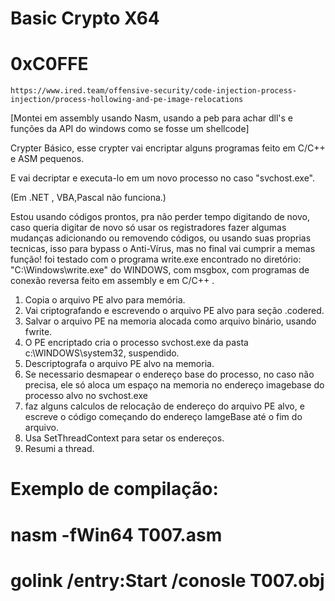 # Basic Crypto X64
# 0xC0FFE
    https://www.ired.team/offensive-security/code-injection-process-injection/process-hollowing-and-pe-image-relocations

[Montei em assembly usando Nasm, usando a peb para achar dll's e funções da API do windows como se fosse um shellcode]

Crypter Básico, esse crypter vai encriptar alguns programas feito em C/C++ e ASM pequenos.

E vai decriptar e executa-lo em um novo processo no caso "svchost.exe".

(Em .NET , VBA,Pascal não funciona.)

Estou usando códigos prontos, pra não perder tempo digitando de novo, caso queria digitar de novo só usar os registradores fazer algumas mudanças adicionando ou removendo códigos, ou usando suas proprias tecnicas, isso para bypass o Anti-Vírus, mas no final vai cumprir a memas função!
foi testado com o programa write.exe encontrado no diretório: "C:\Windows\write.exe" do WINDOWS, com msgbox, com programas de conexão reversa feito em assembly e em C/C++ .

1. Copia o arquivo PE alvo para memória.
2. Vai criptografando e escrevendo o arquivo PE alvo para seção .codered.
3. Salvar o arquivo PE na memoria alocada como arquivo binário, usando fwrite.
4.  O PE encriptado cria o processo svchost.exe da pasta c:\WINDOWS\system32, suspendido.   
5. Descriptografa o arquivo PE alvo na memoria.
6. Se necessario desmapear o endereço base do processo, no caso não precisa, ele só aloca um espaço na memoria no endereço imagebase do processo alvo no svchost.exe
7. faz alguns calculos de relocação de endereço do arquivo PE alvo, e escreve o código começando do endereço IamgeBase até o fim do arquivo.
8. Usa SetThreadContext para setar os endereços.
9. Resumi a thread.  

# Exemplo de compilação:
# nasm -fWin64 T007.asm
# golink /entry:Start /conosle T007.obj


